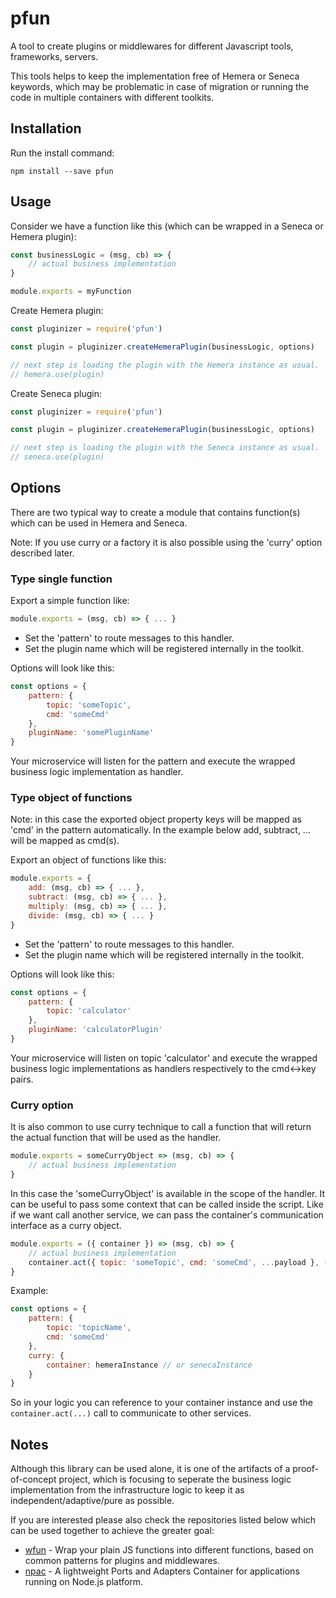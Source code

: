 # pfun

A tool to create plugins or middlewares for different Javascript tools, frameworks, servers.

This tools helps to keep the implementation free of Hemera or Seneca keywords, which may be problematic in case of migration or running the code in multiple containers with different toolkits.

## Installation

Run the install command:

    npm install --save pfun

## Usage

Consider we have a function like this (which can be wrapped in a Seneca or Hemera plugin):
```javascript
const businessLogic = (msg, cb) => {
    // actual business implementation
}

module.exports = myFunction
```

Create Hemera plugin:
```javascript
const pluginizer = require('pfun')

const plugin = pluginizer.createHemeraPlugin(businessLogic, options)

// next step is loading the plugin with the Hemera instance as usual.
// hemera.use(plugin)
```

Create Seneca plugin:
```javascript
const pluginizer = require('pfun')

const plugin = pluginizer.createHemeraPlugin(businessLogic, options)

// next step is loading the plugin with the Seneca instance as usual.
// seneca.use(plugin)
```

## Options

There are two typical way to create a module that contains function(s) which can be used in Hemera and Seneca.

Note: If you use curry or a factory it is also possible using the 'curry' option described later.

### Type single function
Export a simple function like:
```javascript
module.exports = (msg, cb) => { ... }
```

- Set the 'pattern' to route messages to this handler.
- Set the plugin name which will be registered internally in the toolkit.

Options will look like this:
```javascript
const options = {
    pattern: {
        topic: 'someTopic',
        cmd: 'someCmd'
    },
    pluginName: 'somePluginName'
}
```

Your microservice will listen for the pattern and execute the wrapped business logic implementation as handler.

### Type object of functions
Note: in this case the exported object property keys will be mapped as 'cmd' in the pattern automatically. In the example below add, subtract, ... will be mapped as cmd(s).

Export an object of functions like this:
```javascript
module.exports = {
    add: (msg, cb) => { ... },
    subtract: (msg, cb) => { ... },
    multiply: (msg, cb) => { ... },
    divide: (msg, cb) => { ... }
}
```

- Set the 'pattern' to route messages to this handler.
- Set the plugin name which will be registered internally in the toolkit.

Options will look like this:
```javascript
const options = {
    pattern: {
        topic: 'calculator'
    },
    pluginName: 'calculatorPlugin'
}
```

Your microservice will listen on topic 'calculator' and execute the wrapped business logic implementations as handlers respectively to the cmd<->key pairs.

### Curry option

It is also common to use curry technique to call a function that will return the actual function that will be used as the handler.

```javascript
module.exports = someCurryObject => (msg, cb) => {
    // actual business implementation
}
```

In this case the 'someCurryObject' is available in the scope of the handler. It can be useful to pass some context that can be called inside the script. Like if we want call another service, we can pass the container's communication interface as a curry object.

```javascript
module.exports = ({ container }) => (msg, cb) => {
    // actual business implementation
    container.act({ topic: 'someTopic', cmd: 'someCmd', ...payload }, (err, res) => cb)
}
```

Example:

```javascript
const options = {
    pattern: {
        topic: 'topicName',
        cmd: 'someCmd'
    },
    curry: {
        container: hemeraInstance // or senecaInstance
    }
}
```

So in your logic you can reference to your container instance and use the `container.act(...)` call to communicate to other services.

## Notes

Although this library can be used alone, it is one of the artifacts of a proof-of-concept project, which is focusing to seperate the business logic implementation from the infrastructure logic to keep it as independent/adaptive/pure as possible.

If you are interested please also check the repositories listed below which can be used together to achieve the greater goal:

- [wfun](https://github.com/bersilius/wfun) - Wrap your plain JS functions into different functions, based on common patterns for plugins and middlewares.
- [npac](https://github.com/tombenke/npac) - A lightweight Ports and Adapters Container for applications running on Node.js platform.
